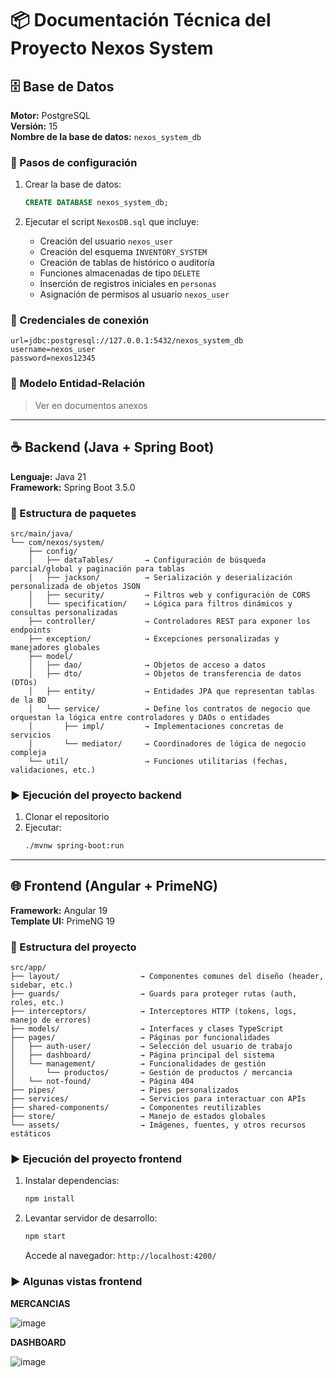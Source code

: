 
# 📦 Documentación Técnica del Proyecto Nexos System

## 🗄️ Base de Datos

**Motor:** PostgreSQL  
**Versión:** 15  
**Nombre de la base de datos:** `nexos_system_db`  

### 🔧 Pasos de configuración

1. Crear la base de datos:
   ```sql
   CREATE DATABASE nexos_system_db;
   ```

2. Ejecutar el script `NexosDB.sql` que incluye:
   - Creación del usuario `nexos_user`
   - Creación del esquema `INVENTORY_SYSTEM`
   - Creación de tablas de histórico o auditoría
   - Funciones almacenadas de tipo `DELETE`
   - Inserción de registros iniciales en `personas`
   - Asignación de permisos al usuario `nexos_user`

### 🔐 Credenciales de conexión

```
url=jdbc:postgresql://127.0.0.1:5432/nexos_system_db  
username=nexos_user  
password=nexos12345  
```

### 📌 Modelo Entidad-Relación

> Ver en documentos anexos

---

## ☕ Backend (Java + Spring Boot)

**Lenguaje:** Java 21  
**Framework:** Spring Boot 3.5.0  

### 📁 Estructura de paquetes

```
src/main/java/
└── com/nexos/system/
    ├── config/
    │   ├── dataTables/       → Configuración de búsqueda parcial/global y paginación para tablas
    │   ├── jackson/          → Serialización y deserialización personalizada de objetos JSON
    │   ├── security/         → Filtros web y configuración de CORS
    │   └── specification/    → Lógica para filtros dinámicos y consultas personalizadas
    ├── controller/           → Controladores REST para exponer los endpoints
    ├── exception/            → Excepciones personalizadas y manejadores globales
    ├── model/
    │   ├── dao/              → Objetos de acceso a datos
    │   ├── dto/              → Objetos de transferencia de datos (DTOs)
    │   ├── entity/           → Entidades JPA que representan tablas de la BD
    │   └── service/          → Define los contratos de negocio que orquestan la lógica entre controladores y DAOs o entidades
    │       ├── impl/         → Implementaciones concretas de servicios
    │       └── mediator/     → Coordinadores de lógica de negocio compleja
    └── util/                 → Funciones utilitarias (fechas, validaciones, etc.)
```

### ▶️ Ejecución del proyecto backend

1. Clonar el repositorio
3. Ejecutar:
   ```bash
   ./mvnw spring-boot:run
   ```
---

## 🌐 Frontend (Angular + PrimeNG)

**Framework:** Angular 19  
**Template UI:** PrimeNG 19

### 📁 Estructura del proyecto

```
src/app/
├── layout/                  → Componentes comunes del diseño (header, sidebar, etc.)
├── guards/                  → Guards para proteger rutas (auth, roles, etc.)
├── interceptors/            → Interceptores HTTP (tokens, logs, manejo de errores)
├── models/                  → Interfaces y clases TypeScript
├── pages/                   → Páginas por funcionalidades
│   ├── auth-user/           → Selección del usuario de trabajo
│   ├── dashboard/           → Página principal del sistema
│   └── management/          → Funcionalidades de gestión
│       └── productos/       → Gestión de productos / mercancia
│   └── not-found/           → Página 404
├── pipes/                   → Pipes personalizados
├── services/                → Servicios para interactuar con APIs
├── shared-components/       → Componentes reutilizables
├── store/                   → Manejo de estados globales
└── assets/                  → Imágenes, fuentes, y otros recursos estáticos
```

### ▶️ Ejecución del proyecto frontend

1. Instalar dependencias:
   ```bash
   npm install
   ```

2. Levantar servidor de desarrollo:
   ```bash
   npm start
   ```

   Accede al navegador: `http://localhost:4200/`



### ▶️ Algunas vistas frontend
**MERCANCIAS**

![image](https://github.com/user-attachments/assets/023719b2-d63c-4a8f-b934-4698295e8376)



**DASHBOARD**

![image](https://github.com/user-attachments/assets/6c059d26-e808-425e-b8f0-ccd87ad85d7d)

